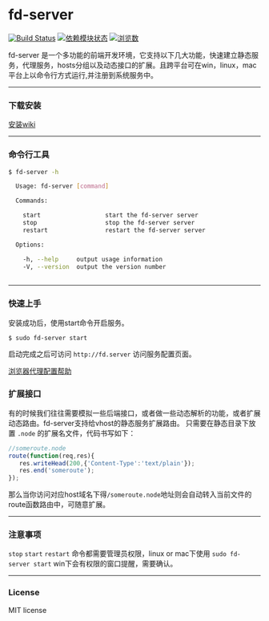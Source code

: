 # fd-server
[![Build Status](https://travis-ci.org/SinaBlogFE/fd-server.png?branch=master)](https://travis-ci.org/SinaBlogFE/fd-server) 
[![依赖模块状态](https://david-dm.org/SinaBlogFE/fd-server.png)](http://david-dm.org/SinaBlogFE/fd-server)
[![浏览数](https://sourcegraph.com/api/repos/github.com/SinaBlogFE/fd-server/counters/views.png?no-count)](https://sourcegraph.com/github.com/SinaBlogFE/fd-server)


fd-server 是一个多功能的前端开发环境，它支持以下几大功能，快速建立静态服务，代理服务，hosts分组以及动态接口的扩展。且跨平台可在win，linux，mac平台上以命令行方式运行,并注册到系统服务中。

---

### 下载安装

[安装wiki](https://github.com/SinaBlogFE/fd-server/wiki/fd-server-install)

---

### 命令行工具

```bash
$ fd-server -h

  Usage: fd-server [command]

  Commands:

    start                  start the fd-server server
    stop                   stop the fd-server server
    restart                restart the fd-server server

  Options:

    -h, --help     output usage information
    -V, --version  output the version number
    
```

---

### 快速上手

安装成功后，使用start命令开启服务。

```bash
$ sudo fd-server start
```
启动完成之后可访问 `http://fd.server` 访问服务配置页面。

[浏览器代理配置帮助](https://github.com/liuxiaoyue/fd-server/wiki/%E5%A6%82%E4%BD%95%E8%AE%BE%E7%BD%AE%E6%B5%8F%E8%A7%88%E5%99%A8%E4%BB%A3%E7%90%86)

### 扩展接口

有的时候我们往往需要模拟一些后端接口，或者做一些动态解析的功能，或者扩展动态路由。fd-server支持给vhost的静态服务扩展路由。
只需要在静态目录下放置 `.node` 的扩展名文件，代码书写如下：

```javascript
//someroute.node
route(function(req,res){
   res.writeHead(200,{'Content-Type':'text/plain'});
   res.end('someroute');
});
```
那么当你访问对应host域名下得`/someroute.node`地址则会自动转入当前文件的route函数路由中，可随意扩展。

---
### 注意事项

`stop` `start` `restart` 命令都需要管理员权限，linux or mac下使用 `sudo fd-server start` win下会有权限的窗口提醒，需要确认。 

---

### License

MIT license

